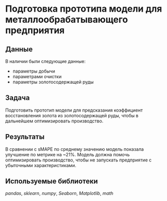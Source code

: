 # Подготовка прототипа модели для металлообрабатывающего предприятия

## Данные
В наличии были следующие данные:
- параметры добычи
- параметрами очистки
- параметры золотосодержащей руды

## Задача
Подготовить прототип модели для предсказания коэффициент восстановления золота из золотосодержащей руды, чтобы в дальнейшем оптимизировать производство.

## Результаты
В сравнении с sMAPE по среднему значению модель показала улучшение по метрике на ~21%. Модель должна помочь оптимизировать производство, чтобы не запускать предприятие с убыточными характеристиками.

## Используемые библиотеки
*pandas*, *sklearn*, *numpy*, *Seaborn*, *Matplotlib*, *math*

